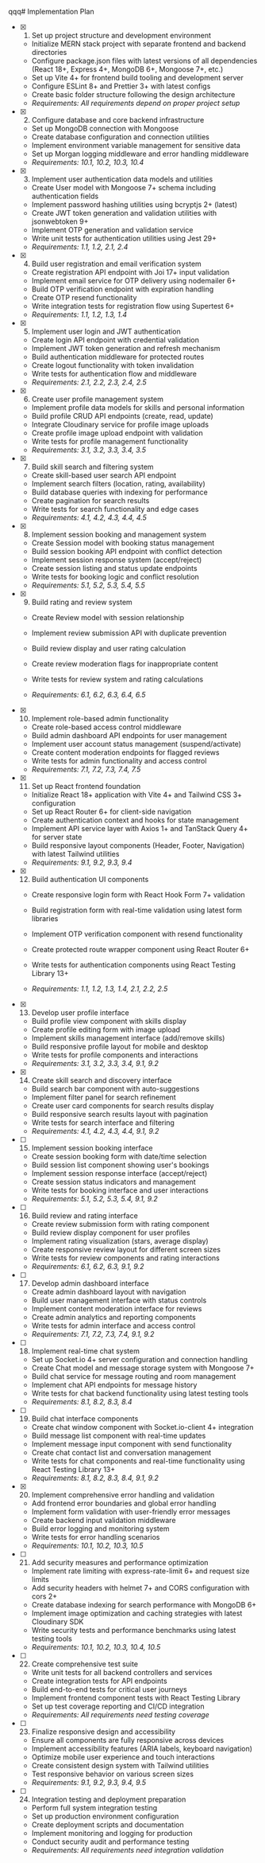 qqq# Implementation Plan

- [x] 1. Set up project structure and development environment





  - Initialize MERN stack project with separate frontend and backend directories
  - Configure package.json files with latest versions of all dependencies (React 18+, Express 4+, MongoDB 6+, Mongoose 7+, etc.)
  - Set up Vite 4+ for frontend build tooling and development server
  - Configure ESLint 8+ and Prettier 3+ with latest configs
  - Create basic folder structure following the design architecture
  - _Requirements: All requirements depend on proper project setup_

- [x] 2. Configure database and core backend infrastructure



  - Set up MongoDB connection with Mongoose
  - Create database configuration and connection utilities
  - Implement environment variable management for sensitive data
  - Set up Morgan logging middleware and error handling middleware
  - _Requirements: 10.1, 10.2, 10.3, 10.4_





- [x] 3. Implement user authentication data models and utilities






  - Create User model with Mongoose 7+ schema including authentication fields
  - Implement password hashing utilities using bcryptjs 2+ (latest)
  - Create JWT token generation and validation utilities with jsonwebtoken 9+
  - Implement OTP generation and validation service
  - Write unit tests for authentication utilities using Jest 29+
  - _Requirements: 1.1, 1.2, 2.1, 2.4_

- [x] 4. Build user registration and email verification system



  - Create registration API endpoint with Joi 17+ input validation
  - Implement email service for OTP delivery using nodemailer 6+
  - Build OTP verification endpoint with expiration handling
  - Create OTP resend functionality
  - Write integration tests for registration flow using Supertest 6+
  - _Requirements: 1.1, 1.2, 1.3, 1.4_

- [x] 5. Implement user login and JWT authentication





  - Create login API endpoint with credential validation
  - Implement JWT token generation and refresh mechanism
  - Build authentication middleware for protected routes
  - Create logout functionality with token invalidation
  - Write tests for authentication flow and middleware
  - _Requirements: 2.1, 2.2, 2.3, 2.4, 2.5_







- [x] 6. Create user profile management system


  - Implement profile data models for skills and personal information
  - Build profile CRUD API endpoints (create, read, update)
  - Integrate Cloudinary service for profile image uploads
  - Create profile image upload endpoint with validation
  - Write tests for profile management functionality
  - _Requirements: 3.1, 3.2, 3.3, 3.4, 3.5_

- [x] 7. Build skill search and filtering system


  - Create skill-based user search API endpoint
  - Implement search filters (location, rating, availability)
  - Build database queries with indexing for performance
  - Create pagination for search results
  - Write tests for search functionality and edge cases
  - _Requirements: 4.1, 4.2, 4.3, 4.4, 4.5_

- [x] 8. Implement session booking and management system




  - Create Session model with booking status management
  - Build session booking API endpoint with conflict detection
  - Implement session response system (accept/reject)
  - Create session listing and status update endpoints
  - Write tests for booking logic and conflict resolution
  - _Requirements: 5.1, 5.2, 5.3, 5.4, 5.5_

- [x] 9. Build rating and review system



  - Create Review model with session relationship
  - Implement review submission API with duplicate prevention
  - Build review display and user rating calculation
  - Create review moderation flags for inappropriate content
  - Write tests for review system and rating calculations




  - _Requirements: 6.1, 6.2, 6.3, 6.4, 6.5_

- [x] 10. Implement role-based admin functionality


  - Create role-based access control middleware
  - Build admin dashboard API endpoints for user management
  - Implement user account status management (suspend/activate)
  - Create content moderation endpoints for flagged reviews
  - Write tests for admin functionality and access control
  - _Requirements: 7.1, 7.2, 7.3, 7.4, 7.5_

- [x] 11. Set up React frontend foundation



  - Initialize React 18+ application with Vite 4+ and Tailwind CSS 3+ configuration
  - Set up React Router 6+ for client-side navigation
  - Create authentication context and hooks for state management
  - Implement API service layer with Axios 1+ and TanStack Query 4+ for server state
  - Build responsive layout components (Header, Footer, Navigation) with latest Tailwind utilities
  - _Requirements: 9.1, 9.2, 9.3, 9.4_

- [x] 12. Build authentication UI components



  - Create responsive login form with React Hook Form 7+ validation
  - Build registration form with real-time validation using latest form libraries
  - Implement OTP verification component with resend functionality
  - Create protected route wrapper component using React Router 6+
  - Write tests for authentication components using React Testing Library 13+


  - _Requirements: 1.1, 1.2, 1.3, 1.4, 2.1, 2.2, 2.5_

- [x] 13. Develop user profile interface









  - Build profile view component with skills display
  - Create profile editing form with image upload
  - Implement skills management interface (add/remove skills)
  - Build responsive profile layout for mobile and desktop
  - Write tests for profile components and interactions
  - _Requirements: 3.1, 3.2, 3.3, 3.4, 9.1, 9.2_

- [x] 14. Create skill search and discovery interface





  - Build search bar component with auto-suggestions
  - Implement filter panel for search refinement
  - Create user card components for search results display
  - Build responsive search results layout with pagination
  - Write tests for search interface and filtering
  - _Requirements: 4.1, 4.2, 4.3, 4.4, 9.1, 9.2_

- [ ] 15. Implement session booking interface
  - Create session booking form with date/time selection
  - Build session list component showing user's bookings
  - Implement session response interface (accept/reject)
  - Create session status indicators and management
  - Write tests for booking interface and user interactions
  - _Requirements: 5.1, 5.2, 5.3, 5.4, 9.1, 9.2_

- [ ] 16. Build review and rating interface
  - Create review submission form with rating component
  - Build review display component for user profiles
  - Implement rating visualization (stars, average display)
  - Create responsive review layout for different screen sizes
  - Write tests for review components and rating interactions
  - _Requirements: 6.1, 6.2, 6.3, 9.1, 9.2_

- [ ] 17. Develop admin dashboard interface
  - Create admin dashboard layout with navigation
  - Build user management interface with status controls
  - Implement content moderation interface for reviews
  - Create admin analytics and reporting components
  - Write tests for admin interface and access control
  - _Requirements: 7.1, 7.2, 7.3, 7.4, 9.1, 9.2_

- [ ] 18. Implement real-time chat system
  - Set up Socket.io 4+ server configuration and connection handling
  - Create Chat model and message storage system with Mongoose 7+
  - Build chat service for message routing and room management
  - Implement chat API endpoints for message history
  - Write tests for chat backend functionality using latest testing tools
  - _Requirements: 8.1, 8.2, 8.3, 8.4_

- [ ] 19. Build chat interface components
  - Create chat window component with Socket.io-client 4+ integration
  - Build message list component with real-time updates
  - Implement message input component with send functionality
  - Create chat contact list and conversation management
  - Write tests for chat components and real-time functionality using React Testing Library 13+
  - _Requirements: 8.1, 8.2, 8.3, 8.4, 9.1, 9.2_

- [x] 20. Implement comprehensive error handling and validation



  - Add frontend error boundaries and global error handling
  - Implement form validation with user-friendly error messages
  - Create backend input validation middleware
  - Build error logging and monitoring system
  - Write tests for error handling scenarios
  - _Requirements: 10.1, 10.2, 10.3, 10.5_

- [ ] 21. Add security measures and performance optimization
  - Implement rate limiting with express-rate-limit 6+ and request size limits
  - Add security headers with helmet 7+ and CORS configuration with cors 2+
  - Create database indexing for search performance with MongoDB 6+
  - Implement image optimization and caching strategies with latest Cloudinary SDK
  - Write security tests and performance benchmarks using latest testing tools
  - _Requirements: 10.1, 10.2, 10.3, 10.4, 10.5_

- [ ] 22. Create comprehensive test suite
  - Write unit tests for all backend controllers and services
  - Create integration tests for API endpoints
  - Build end-to-end tests for critical user journeys
  - Implement frontend component tests with React Testing Library
  - Set up test coverage reporting and CI/CD integration
  - _Requirements: All requirements need testing coverage_

- [ ] 23. Finalize responsive design and accessibility
  - Ensure all components are fully responsive across devices
  - Implement accessibility features (ARIA labels, keyboard navigation)
  - Optimize mobile user experience and touch interactions
  - Create consistent design system with Tailwind utilities
  - Test responsive behavior on various screen sizes
  - _Requirements: 9.1, 9.2, 9.3, 9.4, 9.5_

- [ ] 24. Integration testing and deployment preparation
  - Perform full system integration testing
  - Set up production environment configuration
  - Create deployment scripts and documentation
  - Implement monitoring and logging for production
  - Conduct security audit and performance testing
  - _Requirements: All requirements need integration validation_